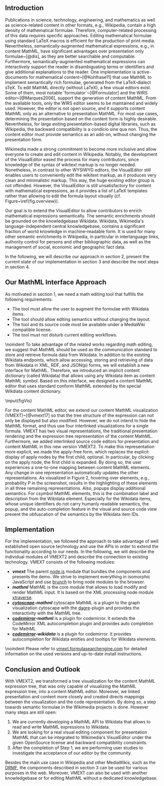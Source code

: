 ## Introduction

Publications in science, technology, engineering, and mathematics as well as science-related content in other formats, e.g., Wikipedia, contain a high density of mathematical formulae.
Therefore, computer-related processing of this data requires specific approaches.
Editing mathematical formulae using standard LaTeX macros is efficient for the production of print media. Nevertheless, semantically-augmented mathematical expressions, e.g., in content MathML, have significant advantages over presentation only formulae~[@dis], as they are better searchable and computable.  Furthermore, semantically-augmented mathematical expressions can interactively support the reader in disambiguating terms or identifiers and give additional explanations to the reader.
One implementation is active-documents for mathematical content~[@Kohlhase11] that use MathML to implement semantically rich formulae, generated from the LaTeX-dialect sTeX.
To edit MathML directly (without LaTeX), a few visual editors exist.
Some of them, most notable 'formulator`~[@Formulator] and the WIRS editor~[@Marques2006], support the generation of content MathML.
From the available tools, only the WIRS editor seems to be maintained and widely used.
However, the editor is not open source, and it supports content MathML only as an alternative to presentation MathML.
For most use cases, determining the presentation based on the content form is highly desirable.
Nevertheless, for large exiting presentation-based digital libraries, such as Wikipedia, the backward compatibility is a condicio sine qua non.
Thus, the content editor must provide semantics as an add-on, without changing the presentation form.


Wikimedia made a strong commitment to become more inclusive and allow everyone to create and edit content in Wikipedia.
Notably, the development of the VisualEditor eased the process for many contributors, since knowledge of the syntax of wikitext markup is no longer needed.
Nonetheless, in contrast to other WYSIWYG editors, the VisualEditor still enables users to conveniently edit the wikitext markup, as it produces very clean and minimalistic markup.
This way, the huge existing editor group is not offended.
However, the VisualEditor is still unsatisfactory for content with mathematical expressions, as it provides a list of LaTeX templates rather than allowing to edit the formula layout visually (cf. Figure~\ref{fig.overview}).

Our goal is to extend the VisualEditor to allow contributors to enrich mathematical expressions semantically.
The semantic enrichments should be grounded on the knowledgebase Wikidata.
Wikidata, Wikimedia's language-independent central knowledgebase, contains a significant fraction of world knowledge in machine-readable form. It is used for many other semantic enrichments in Wikipedia, in particular in interlanguage links, authority control for persons and other bibliographic data, as well as the management of social, economic and geographic fact data.

 
In the following, we will describe our approach in section 2, present the current state of our implementation in section 3 and describe the next steps in section 4.

## Our MathML Interface Approach

As motivated in section 1, we need a math editing tool that fulfills the following requirements:
                              
  * The tool must allow the user to augment the formulae with Wikidata items.
  * The tool should allow editing semantics without changing the layout.
  * The tool and its source code must be available under a MediaWiki compatible license.
  * The tool must not disturb current editing workflows.

  
\noindent To take advantage of the related works regarding math editing, we suggest that MathML should be used as the communication standard to store and retrieve formula data from Wikidata.
In addition to the existing Wikidata endpoints, which allow accessing, storing and retrieving of data from Wikidata in XML, RDF, and JSON(p) forms, we will establish a new interface for MathML.
Therefore, we introduced an implicit content dictionary (called Wikidata) that allows using any Wikidata item as content MathML symbol.
Based on this interface, we designed a content MathML editor that uses standard conform MathML extended by the special Wikdiata content dictionary.

\input{figVis}


For the content MathML editor, we extend our content MathML visualization (VMEXT)~[@vmext17] so that the tree structure of the expression can not only be displayed but also modified.
However, we do not intend to hide the MathML format, and thus use four interlinked visualizations for a single formula.
VMEXT has two visual representations, the traditional presentation rendering and the expression tree representation of the content MathML.
Furthermore, we added interlinked source code editors for presentation and content MathML in this new version VMEXT2.
To make this representation more explicit, we made the apply-free form, which replaces the explicit display of apply nodes by the first child, optional.
In particular, by clicking on the apply node, the first child is expanded.
By doing so, the user experiences a one-to-one mapping between content MathML elements. 
Any change in one representation automatically updates the other representations.
As visualized in Figure 2, hovering over elements, e.g., probability $P$ in the screenshot, results in the highlighting of these elements in all three remaining representations.
Also, popups display additional semantics.
For csymbol MathML elements, this is the combination label and description from the Wikidata element.
Especially for the Wikidata items, whose unique identifiers do not carry humanly readable semantics, the popup, and the auto-completion feature in the visual and source code view prevent the obfuscation of the semantics by the Wikidata item IDs.


## Implementation

For the implementation, we followed the approach to take advantage of well established open source technology and use the APIs in order to extend the functionality according to our needs.
In the following, we will describe the individual modules of VMEXT2 and describe the connection to existing technology.
VMEXT consists of the following modules:

* ***vmext*** The parent [node.js](https://nodejs.org) module that bundles the components and presents the demo. We strive to implement everything in isomorphic JavaScript and use [brunch](https://brunch.io) to bring node modules to the browser. 
* ***mathml*** MathML is the core  module that allows to load modify and render MathML input. It is based on the XML processing node module [xtraverse](https://www.npmjs.com/package/xtraverse).
* ***[cytoscape](https://js.cytoscape.org/)-mathml*** cytoscape MathML is a plugin to the graph visualization cytoscape with the [dagre](http://doi.org/10.5281/zenodo.1211727)-plugin and provides the interactivity with the MathML tree.
* ***[codemirror](http://codemirror.net/)-mathml*** is a plugin for codemirror. It extends the CodeMirror XML autocompletion plugin and provides auto completion for MathML
* ***[codemirror](http://codemirror.net/)-wikidata*** is a plugin for codemirror. It provides autocompletion for Wikidata entities and tooltips for Wikidata elements.

 

\noindent Please refer to [vmext.formulasearchengine.com](https://vmext.formulasearchengine.com) for detailed information on the used versions and up-to-date install instructions.

## Conclusion and Outlook

With VMEXT2, we transformed a tree visualization for the content MathML expression tree, that was only capable of visualizing the MathML expression tree, into a content MathML editor.
Moreover, we linked presentation and content more closely and created directs mappings between the visualization and the code representation. 
By doing so, a step towards semantic formulae in the Wikimedia projects is done.
However many steps are still open:

1. We are currently developing a MathML API to Wikidata that allows to read and write MathML expressions to Wikidata.
2. We are looking for a real visual editing component for presentation MathML that can be integrated to Wikimedia's VisualEditor under the given OpenSource license and backward compatibility constraints.
3. After the completion of Step 1, we are performing user studies to investigate the acceptance of our editor by the community.

Besides the main use case in Wikipedia and other MediaWikis, such as the [DRMF](https://drmf.wmflabs.org), the components described in section 3 can be used for various purposes in the web.
Moreover, VMEXT can also be used with another knowledgebase or for editing MathML without a dedicated knowledgebase.
